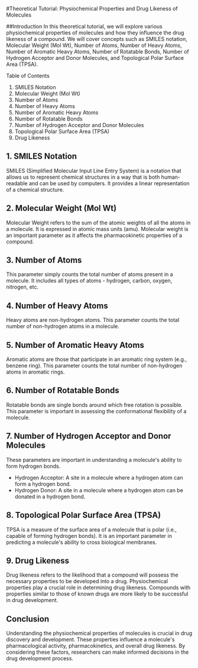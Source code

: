 #Theoretical Tutorial: Physiochemical Properties and Drug Likeness of Molecules

##Introduction
In this theoretical tutorial, we will explore various physiochemical properties of molecules and how they influence the drug likeness of a compound. We will cover concepts such as SMILES notation, Molecular Weight (Mol Wt), Number of Atoms, Number of Heavy Atoms, Number of Aromatic Heavy Atoms, Number of Rotatable Bonds, Number of Hydrogen Acceptor and Donor Molecules, and Topological Polar Surface Area (TPSA).

Table of Contents
1. SMILES Notation
2. Molecular Weight (Mol Wt)
3. Number of Atoms
4. Number of Heavy Atoms
5. Number of Aromatic Heavy Atoms
6. Number of Rotatable Bonds
7. Number of Hydrogen Acceptor and Donor Molecules
8. Topological Polar Surface Area (TPSA)
9. Drug Likeness

## 1. SMILES Notation
SMILES (Simplified Molecular Input Line Entry System) is a notation that allows us to represent chemical structures in a way that is both human-readable and can be used by computers. It provides a linear representation of a chemical structure.

## 2. Molecular Weight (Mol Wt)
Molecular Weight refers to the sum of the atomic weights of all the atoms in a molecule. It is expressed in atomic mass units (amu). Molecular weight is an important parameter as it affects the pharmacokinetic properties of a compound.

## 3. Number of Atoms
This parameter simply counts the total number of atoms present in a molecule. It includes all types of atoms - hydrogen, carbon, oxygen, nitrogen, etc.

## 4. Number of Heavy Atoms
Heavy atoms are non-hydrogen atoms. This parameter counts the total number of non-hydrogen atoms in a molecule.

## 5. Number of Aromatic Heavy Atoms
Aromatic atoms are those that participate in an aromatic ring system (e.g., benzene ring). This parameter counts the total number of non-hydrogen atoms in aromatic rings.

## 6. Number of Rotatable Bonds
Rotatable bonds are single bonds around which free rotation is possible. This parameter is important in assessing the conformational flexibility of a molecule.

## 7. Number of Hydrogen Acceptor and Donor Molecules
These parameters are important in understanding a molecule's ability to form hydrogen bonds. 
- Hydrogen Acceptor: A site in a molecule where a hydrogen atom can form a hydrogen bond.
- Hydrogen Donor: A site in a molecule where a hydrogen atom can be donated in a hydrogen bond.

## 8. Topological Polar Surface Area (TPSA)
TPSA is a measure of the surface area of a molecule that is polar (i.e., capable of forming hydrogen bonds). It is an important parameter in predicting a molecule's ability to cross biological membranes.

## 9. Drug Likeness
Drug likeness refers to the likelihood that a compound will possess the necessary properties to be developed into a drug. Physiochemical properties play a crucial role in determining drug likeness. Compounds with properties similar to those of known drugs are more likely to be successful in drug development.

## Conclusion
Understanding the physiochemical properties of molecules is crucial in drug discovery and development. These properties influence a molecule's pharmacological activity, pharmacokinetics, and overall drug likeness. By considering these factors, researchers can make informed decisions in the drug development process.